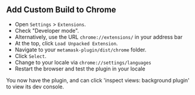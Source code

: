 ## Add Custom Build to Chrome

* Open `Settings` > `Extensions`.
* Check "Developer mode".
* Alternatively, use the URL `chrome://extensions/` in your address bar
* At the top, click `Load Unpacked Extension`.
* Navigate to your `metamask-plugin/dist/chrome` folder.
* Click `Select`.
* Change to your locale via `chrome://settings/languages`
* Restart the browser and test the plugin in your locale

You now have the plugin, and can click 'inspect views: background plugin' to view its dev console.
